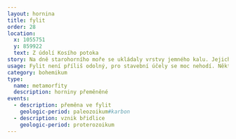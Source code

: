 ```yaml
---
layout: hornina
title: fylit
order: 28
location:
  x: 1055751
  y: 859922
  text: Z údolí Kosího potoka
story: Na dně starohorního moře se ukládaly vrstvy jemného kalu. Jejich stlačením a stmelením vznikla břidlice. O hodně později, v prvohorách se při vrásnění břidlice dostala do hloubky několika kilometrů pod zemský povrch, kde se zahřála asi na 200°C. V těchto podmínkách začaly růst droboučké krystalky slídy (sericitu). Zrníčka křemene se rozpustila vytvořila křemenné žíly. Fylit byl hotov a pak už jen čekal, až jej eroze odkryje.
usage: Fylit není příliš odolný, pro stavební účely se moc nehodí. Některé fylity se ale dají štípat na tenké desky, které používají jako kvalitní střešní krytina.
category: bohemikum
type:
  name: metamorfity
  description: horniny přeměněné
events:
  - description: přeměna ve fylit
    geologic-period: paleozoikum#karbon
  - description: vznik břidlice
    geologic-period: proterozoikum
---
```


